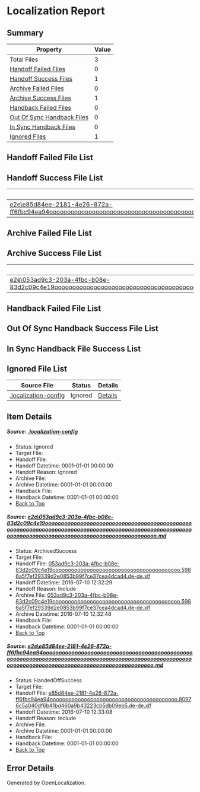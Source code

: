 # <a name='report-top'></a> Localization Report

## Summary
 Property | Value 
 -------- | ----- 
 Total Files | 3
[ Handoff Failed Files ](#handoff-failed-list)| 0
[ Handoff Success Files ](#handoff-success-list)| 1
[ Archive Failed Files ](#archive-failed-list)| 0
[ Archive Success Files ](#archive-success-list)| 1
[ Handback Failed Files ](#handback-failed-list)| 0
[ Out Of Sync Handback Files ](#outofsync-handback-success-list)| 0
[ In Sync Handback Files ](#insync-handback-success-list)| 0
[ Ignored Files ](#ignored-list)| 1

## <a name='handoff-failed-list'></a> Handoff Failed File List

## <a name='handoff-success-list'></a> Handoff Success File List
 Source File | Status | Details 
 ----------- | ------ | ------- 
 [e2e\e85d84ee-2181-4e26-872a-ff6fbc94ea94ooooooooooooooooooooooooooooooooooooooooooooooooooooooooooooooooooooooooooooooooooooooooooooooooooooooooooooooooooooooooooooooooooooooooooooooooooooooo.md](https://github.com/OpenLocalizationTestOrg/oltest/blob/4cd82fe5338648589d015759e00eb48b60e9477e/e2e/e85d84ee-2181-4e26-872a-ff6fbc94ea94ooooooooooooooooooooooooooooooooooooooooooooooooooooooooooooooooooooooooooooooooooooooooooooooooooooooooooooooooooooooooooooooooooooooooooooooooooooooo.md) | HandedOffSuccess | [Details](#c73f47872ce7a858f406699606e4305591c7028c2)

## <a name='archive-failed-list'></a> Archive Failed File List

## <a name='archive-success-list'></a> Archive Success File List
 Source File | Status | Details 
 ----------- | ------ | ------- 
 [e2e\053ad9c3-203a-4fbc-b08e-83d2c09c4e19ooooooooooooooooooooooooooooooooooooooooooooooooooooooooooooooooooooooooooooooooooooooooooooooooooooooooooooooooooooooooooooooooooooooooooooooooooooooo.md](https://github.com/OpenLocalizationTestOrg/oltest/blob/834708e2bc07155d2ea7382911f1471e978edc34/e2e/053ad9c3-203a-4fbc-b08e-83d2c09c4e19ooooooooooooooooooooooooooooooooooooooooooooooooooooooooooooooooooooooooooooooooooooooooooooooooooooooooooooooooooooooooooooooooooooooooooooooooooooooo.md) | ArchivedSuccess | [Details](#23d4e45b690efbfdc394524d562d060c408cfa0e1)

## <a name='handback-failed-list'></a> Handback Failed File List

## <a name='outofsync-handback-success-list'></a> Out Of Sync Handback Success File List

## <a name='insync-handback-success-list'></a> In Sync Handback File Success List

## <a name='ignored-list'></a> Ignored File List
 Source File | Status | Details 
 ----------- | ------ | ------- 
 [.localization-config](https://github.com/OpenLocalizationTestOrg/oltest/blob/4cd82fe5338648589d015759e00eb48b60e9477e/.localization-config) | Ignored | [Details](#3d4f252ac210baf56311d7e97dcc2db10974dbd20)

## Item Details
##### <a name='3d4f252ac210baf56311d7e97dcc2db10974dbd20'></a> Source: [.localization-config](https://github.com/OpenLocalizationTestOrg/oltest/blob/4cd82fe5338648589d015759e00eb48b60e9477e/.localization-config)
* Status: Ignored
* Target File: 
* Handoff File: 
* Handoff Datetime: 0001-01-01 00:00:00
* Handoff Reason: Ignored
* Archive File: 
* Archive Datetime: 0001-01-01 00:00:00
* Handback File: 
* Handback Datetime: 0001-01-01 00:00:00
* [Back to Top](#report-top)

##### <a name='23d4e45b690efbfdc394524d562d060c408cfa0e1'></a> Source: [e2e\053ad9c3-203a-4fbc-b08e-83d2c09c4e19ooooooooooooooooooooooooooooooooooooooooooooooooooooooooooooooooooooooooooooooooooooooooooooooooooooooooooooooooooooooooooooooooooooooooooooooooooooooo.md](https://github.com/OpenLocalizationTestOrg/oltest/blob/834708e2bc07155d2ea7382911f1471e978edc34/e2e/053ad9c3-203a-4fbc-b08e-83d2c09c4e19ooooooooooooooooooooooooooooooooooooooooooooooooooooooooooooooooooooooooooooooooooooooooooooooooooooooooooooooooooooooooooooooooooooooooooooooooooooooo.md)
* Status: ArchivedSuccess
* Target File: 
* Handoff File: [053ad9c3-203a-4fbc-b08e-83d2c09c4e19ooooooooooooooooooooooooooooooooooooooooo.5986a5f7ef29339d2e0853b99f7ce37cea4dcad4.de-de.xlf](https://github.com/OpenLocalizationTestOrg/olhandoff-e2e/blob/cc02329e9d81641b7ee5eac196e793dd4e06a08b/ol-handoff/OpenLocalizationTestOrg/oltest-dede-fly/ci/ht/053ad9c3-203a-4fbc-b08e-83d2c09c4e19ooooooooooooooooooooooooooooooooooooooooo.5986a5f7ef29339d2e0853b99f7ce37cea4dcad4.de-de.xlf)
* Handoff Datetime: 2016-07-10 12:32:29
* Handoff Reason: Include
* Archive File: [053ad9c3-203a-4fbc-b08e-83d2c09c4e19ooooooooooooooooooooooooooooooooooooooooo.5986a5f7ef29339d2e0853b99f7ce37cea4dcad4.de-de.xlf](https://github.com/OpenLocalizationTestOrg/olhandoff-e2e/blob/5f608b2ada80da0c5863f6f3215e87d7d8333a3b/ol-archive/OpenLocalizationTestOrg/oltest-dede-fly/ci/ht/053ad9c3-203a-4fbc-b08e-83d2c09c4e19ooooooooooooooooooooooooooooooooooooooooo.5986a5f7ef29339d2e0853b99f7ce37cea4dcad4.de-de.xlf)
* Archive Datetime: 2016-07-10 12:32:48
* Handback File: 
* Handback Datetime: 0001-01-01 00:00:00
* [Back to Top](#report-top)

##### <a name='c73f47872ce7a858f406699606e4305591c7028c2'></a> Source: [e2e\e85d84ee-2181-4e26-872a-ff6fbc94ea94ooooooooooooooooooooooooooooooooooooooooooooooooooooooooooooooooooooooooooooooooooooooooooooooooooooooooooooooooooooooooooooooooooooooooooooooooooooooo.md](https://github.com/OpenLocalizationTestOrg/oltest/blob/4cd82fe5338648589d015759e00eb48b60e9477e/e2e/e85d84ee-2181-4e26-872a-ff6fbc94ea94ooooooooooooooooooooooooooooooooooooooooooooooooooooooooooooooooooooooooooooooooooooooooooooooooooooooooooooooooooooooooooooooooooooooooooooooooooooooo.md)
* Status: HandedOffSuccess
* Target File: 
* Handoff File: [e85d84ee-2181-4e26-872a-ff6fbc94ea94ooooooooooooooooooooooooooooooooooooooooo.80976c5a040df6b41bd460a9b43223cb5db09eb5.de-de.xlf](https://github.com/OpenLocalizationTestOrg/olhandoff-e2e/blob/ca4610dc368ecc30cef628fc0d3df06ce9d5c718/ol-handoff/OpenLocalizationTestOrg/oltest-dede-fly/ci/ht/e85d84ee-2181-4e26-872a-ff6fbc94ea94ooooooooooooooooooooooooooooooooooooooooo.80976c5a040df6b41bd460a9b43223cb5db09eb5.de-de.xlf)
* Handoff Datetime: 2016-07-10 12:33:08
* Handoff Reason: Include
* Archive File: 
* Archive Datetime: 0001-01-01 00:00:00
* Handback File: 
* Handback Datetime: 0001-01-01 00:00:00
* [Back to Top](#report-top)


## Error Details

Generated by OpenLocalization.
